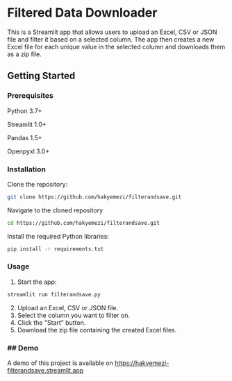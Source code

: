 # Filtered Data Downloader


This is a Streamlit app that allows users to upload an Excel, CSV or JSON file and filter it based on a selected column. The app then creates a new Excel file for each unique value in the selected column and downloads them as a zip file.


## Getting Started

### Prerequisites
Python 3.7+

Streamlit 1.0+

Pandas 1.5+

Openpyxl 3.0+

### Installation
Clone the repository:
```sh
git clone https://github.com/hakyemezi/filterandsave.git
```
Navigate to the cloned repository
```sh
cd https://github.com/hakyemezi/filterandsave.git
```
Install the required Python libraries:
```sh
pip install -r requirements.txt
```
### Usage
1.	Start the app:
```sh
streamlit run filterandsave.py
```
2.	Upload an Excel, CSV or JSON file.
3.	Select the column you want to filter on.
4.	Click the "Start" button.
5.	Download the zip file containing the created Excel files.

### ## Demo

A demo of this project is available on https://hakyemezi-filterandsave.streamlit.app

